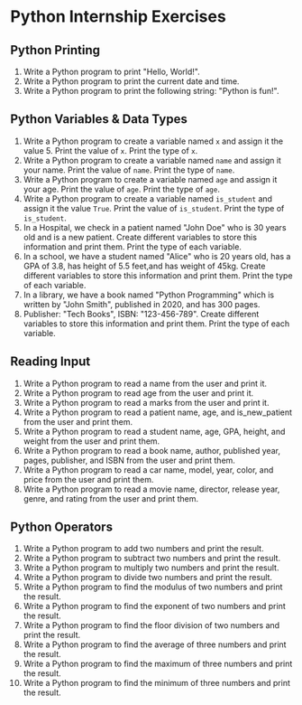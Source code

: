 # Python Internship Exercises
## Python Printing 
1. Write a Python program to print "Hello, World!".
2. Write a Python program to print the current date and time.
3. Write a Python program to print the following string: "Python is fun!".
## Python Variables & Data Types
1. Write a Python program to create a variable named `x` and assign it the value 5. Print the value of `x`. Print the type of `x`.
2. Write a Python program to create a variable named `name` and assign it your name. Print the value of `name`. Print the type of `name`.
3. Write a Python program to create a variable named `age` and assign it your age. Print the value of `age`. Print the type of `age`.
4. Write a Python program to create a variable named `is_student` and assign it the value `True`. Print the value of `is_student`. Print the type of `is_student`.
5. In a Hospital, we check in a patient named "John Doe" who is 30 years old and is a new patient. Create different variables to store this information and print them. Print the type of each variable.
6. In a school, we have a student named "Alice" who is 20 years old, has a GPA of 3.8, has height of 5.5 feet,and has weight of 45kg. Create different variables to store this information and print them. Print the type of each variable.
7. In a library, we have a book named "Python Programming" which is written by "John Smith", published in 2020, and has 300 pages.
8. Publisher: "Tech Books", ISBN: "123-456-789". Create different variables to store this information and print them. Print the type of each variable.
## Reading Input
1. Write a Python program to read a name from the user and print it. 
2. Write a Python program to read age from the user and print it.
3. Write a Python program to read a marks from the user and print it.
4. Write a Python program to read a patient name, age, and is_new_patient from the user and print them.
5. Write a Python program to read a student name, age, GPA, height, and weight from the user and print them.
6. Write a Python program to read a book name, author, published year, pages, publisher, and ISBN from the user and print them.
7. Write a Python program to read a car name, model, year, color, and price from the user and print them.
8. Write a Python program to read a movie name, director, release year, genre, and rating from the user and print them.

## Python Operators
1. Write a Python program to add two numbers and print the result.
2. Write a Python program to subtract two numbers and print the result.
3. Write a Python program to multiply two numbers and print the result.
4. Write a Python program to divide two numbers and print the result.
5. Write a Python program to find the modulus of two numbers and print the result.
6. Write a Python program to find the exponent of two numbers and print the result.
7. Write a Python program to find the floor division of two numbers and print the result.
8. Write a Python program to find the average of three numbers and print the result.
9. Write a Python program to find the maximum of three numbers and print the result.
10. Write a Python program to find the minimum of three numbers and print the result.